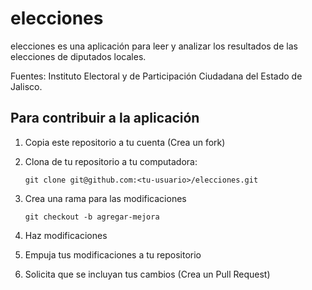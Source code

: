 # elecciones

elecciones es una aplicación para leer y analizar los resultados de
las elecciones de diputados locales.

Fuentes: Instituto Electoral y de Participación Ciudadana del Estado
de Jalisco.

## Para contribuir a la aplicación

1. Copia este repositorio a tu cuenta (Crea un fork)

2. Clona de tu repositorio a tu computadora:

       git clone git@github.com:<tu-usuario>/elecciones.git

3. Crea una rama para las modificaciones

       git checkout -b agregar-mejora

4. Haz modificaciones

5. Empuja tus modificaciones a tu repositorio

6. Solicita que se incluyan tus cambios (Crea un Pull Request)